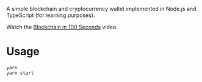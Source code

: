 A simple blockchain and cryptocurrency wallet implemented in Node.js and TypeScript (for learning purposes).

Watch the [Blockchain in 100 Seconds](https://youtu.be/qF7dkrce-mQ) video. 

# Usage

```
yarn
yarn start
```